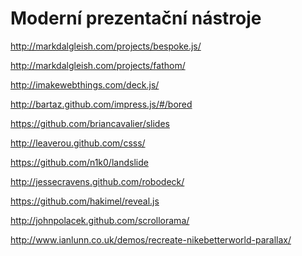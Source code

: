 <!--
title : Moderní prezentační nástroje
author : Roman Ožana <ozana@omdesign.cz>
date : 27.6.2012 11:46:49
excerpt : http://markdalgleish.com/projects/fathom/ http://imakewebthings.com/deck.js/ http://bartaz.github.com/impress.js/#/bored https://github.com/briancavalier/slides http://leaverou.github.com/csss/ https://github.com/n1k0/landslide http://jessecravens.github.com/robodeck/ https://github.com/hakimel/reveal.js http://johnpolacek.github.com/scrollorama/ http://www.ianlunn.co.uk/demos/recreate-nikebetterworld-parallax/...
-->

# Moderní prezentační nástroje

http://markdalgleish.com/projects/bespoke.js/
  
http://markdalgleish.com/projects/fathom/
  
http://imakewebthings.com/deck.js/
  
http://bartaz.github.com/impress.js/#/bored
  
https://github.com/briancavalier/slides
  
http://leaverou.github.com/csss/
  
https://github.com/n1k0/landslide
  
http://jessecravens.github.com/robodeck/
  
https://github.com/hakimel/reveal.js
  
http://johnpolacek.github.com/scrollorama/
  
http://www.ianlunn.co.uk/demos/recreate-nikebetterworld-parallax/